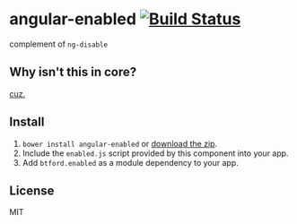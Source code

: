 # angular-enabled [![Build Status](https://travis-ci.org/btford/angular-enabled.svg)](https://travis-ci.org/btford/angular-enabled)
complement of `ng-disable`

## Why isn't this in core?
[cuz.](https://github.com/angular/angular.js/issues/1252#issuecomment-49261373)

## Install
1. `bower install angular-enabled` or [download the zip](https://github.com/btford/angular-enabled/archive/master.zip).
2. Include the `enabled.js` script provided by this component into your app.
3. Add `btford.enabled` as a module dependency to your app.


## License
MIT
